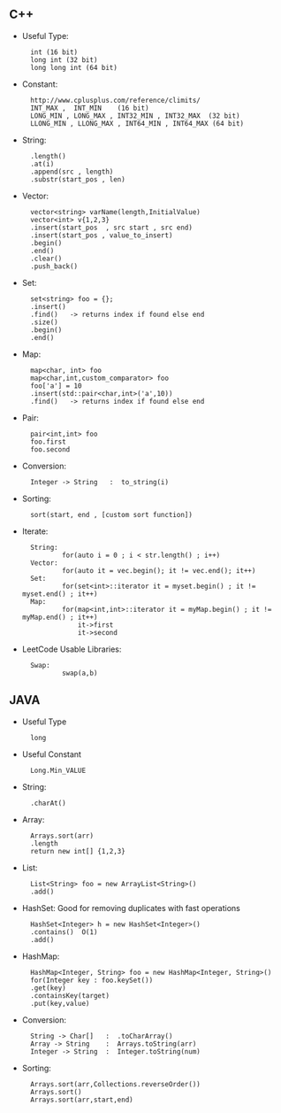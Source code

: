 ## C++
* Useful  Type:

		int (16 bit)
		long int (32 bit) 
		long long int (64 bit)

* Constant:

		http://www.cplusplus.com/reference/climits/
		INT_MAX ,  INT_MIN    (16 bit)
		LONG_MIN , LONG_MAX , INT32_MIN , INT32_MAX  (32 bit)
		LLONG_MIN , LLONG_MAX , INT64_MIN , INT64_MAX (64 bit)

* String: 

		.length() 
		.at(i) 
		.append(src , length)
		.substr(start_pos , len)

* Vector:

		vector<string> varName(length,InitialValue)
		vector<int> v{1,2,3}
		.insert(start_pos  , src start , src end)
		.insert(start_pos , value_to_insert)
		.begin()
		.end() 
		.clear()
		.push_back()

* Set:

		set<string> foo = {};
		.insert()
		.find()   -> returns index if found else end 
		.size()
		.begin()
		.end()

* Map:

		map<char, int> foo 
		map<char,int,custom_comparator> foo 
		foo['a'] = 10
		.insert(std::pair<char,int>('a',10))
		.find()   -> returns index if found else end 

* Pair:

		pair<int,int> foo
		foo.first 
		foo.second 

* Conversion:

		Integer -> String   :  to_string(i)			

* Sorting:

		sort(start, end , [custom sort function])

* Iterate:

		String:
				for(auto i = 0 ; i < str.length() ; i++)
		Vector:
				for(auto it = vec.begin(); it != vec.end(); it++)
		Set:
				for(set<int>::iterator it = myset.begin() ; it != myset.end() ; it++)
		Map:
				for(map<int,int>::iterator it = myMap.begin() ; it != myMap.end() ; it++)
					it->first 
					it->second 
* LeetCode Usable Libraries:

		Swap:
				swap(a,b)
## JAVA
* Useful Type

		long 

* Useful Constant

		Long.Min_VALUE 	

* String:

		.charAt()	

* Array:

		Arrays.sort(arr) 
		.length 	
		return new int[] {1,2,3}

* List:

		List<String> foo = new ArrayList<String>()
		.add()	

* HashSet: Good for removing duplicates with fast operations 

		HashSet<Integer> h = new HashSet<Integer>()
		.contains()  O(1) 
		.add()	

* HashMap:

		HashMap<Integer, String> foo = new HashMap<Integer, String>()
		for(Integer key : foo.keySet())
		.get(key)		
		.containsKey(target)
		.put(key,value)

* Conversion:

		String -> Char[]   :  .toCharArray()
		Array -> String    :  Arrays.toString(arr)
		Integer -> String  :  Integer.toString(num)	

* Sorting:

		Arrays.sort(arr,Collections.reverseOrder())
		Arrays.sort()
		Arrays.sort(arr,start,end)
		
		

